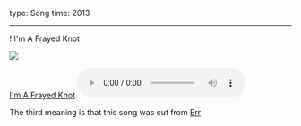 type: Song
time: 2013

---

! I'm A Frayed Knot

<div class="hero">
  <img src="https://cdn.ivanish.ca/im-a-frayed-knot/im-a-frayed-knot.jpg">
</div>

<p class="audio">
  <a download href="https://cdn.ivanish.ca/im-a-frayed-knot/I'm%20A%20Frayed%20Knot.mp3">I'm A Frayed Knot</a>
  <audio src="https://cdn.ivanish.ca/im-a-frayed-knot/I'm%20A%20Frayed%20Knot.mp3" controls preload="metadata"></audio>
</p>

The third meaning is that this song was cut from [Err](/err)
